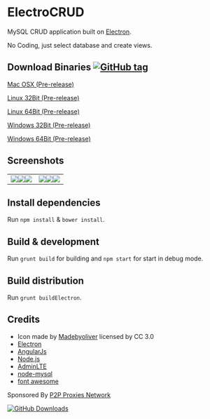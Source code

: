 # ElectroCRUD

MySQL CRUD application built on [Electron](http://electron.atom.io/).

No Coding, just select database and create views.

## Download Binaries [![GitHub tag](https://img.shields.io/github/tag/garrylachman/ElectroCRUD.svg?maxAge=2592000&style=flat-square)]()

[Mac OSX  (Pre-release)](https://github.com/garrylachman/ElectroCRUD/releases/download/0.3.0/ElectoCRUD-darwin-x64.zip)

[Linux 32Bit  (Pre-release)](https://github.com/garrylachman/ElectroCRUD/releases/download/0.3.0/ElectoCRUD-linux-ia32.zip)

[Linux 64Bit  (Pre-release)](https://github.com/garrylachman/ElectroCRUD/releases/download/0.3.0/ElectoCRUD-linux-x64.zip)

[Windows 32Bit  (Pre-release)](https://github.com/garrylachman/ElectroCRUD/releases/download/0.3.0/ElectoCRUD-win32-ia32.zip)

[Windows 64Bit  (Pre-release)](https://github.com/garrylachman/ElectroCRUD/releases/download/0.3.0/ElectoCRUD-win32-x64.zip)

## Screenshots
|   |  |
| ------------- | ------------- |
| <img src="http://i.imgur.com/TetjYVu.png" style="float: left;" /> <img src="http://i.imgur.com/yc2L992.png" style="float: left;" /> <img src="http://i.imgur.com/A51zLRv.png"  style="float: left;" /> | <img src="http://i.imgur.com/E1BS1tL.png"  style="float: left;" /> <img src="http://i.imgur.com/twgRdOr.png"  style="float: left;" /> <img src="http://i.imgur.com/DjznKTD.png"  style="float: left;" /> |


## Install dependencies

Run `npm install` & `bower install`.

## Build & development

Run `grunt build` for building and `npm start` for start in debug mode.

## Build distribution

Run `grunt buildElectron`.

## Credits

* Icon made by [Madebyoliver](http://www.flaticon.com/authors/madebyoliver) licensed by CC 3.0
* [Electron](http://electron.atom.io/)
* [AngularJs](https://angularjs.org/)
* [Node.js](https://nodejs.org)
* [AdminLTE](https://almsaeedstudio.com/)
* [node-mysql](https://github.com/felixge/node-mysql)
* [font awesome](http://fontawesome.io)

Sponsored By [P2P Proxies Network](https://rev.proxies.online)

[![GitHub Downloads](https://img.shields.io/github/downloads/garrylachman/ElectroCRUD/total.svg?maxAge=180&style=flat-square)]()
